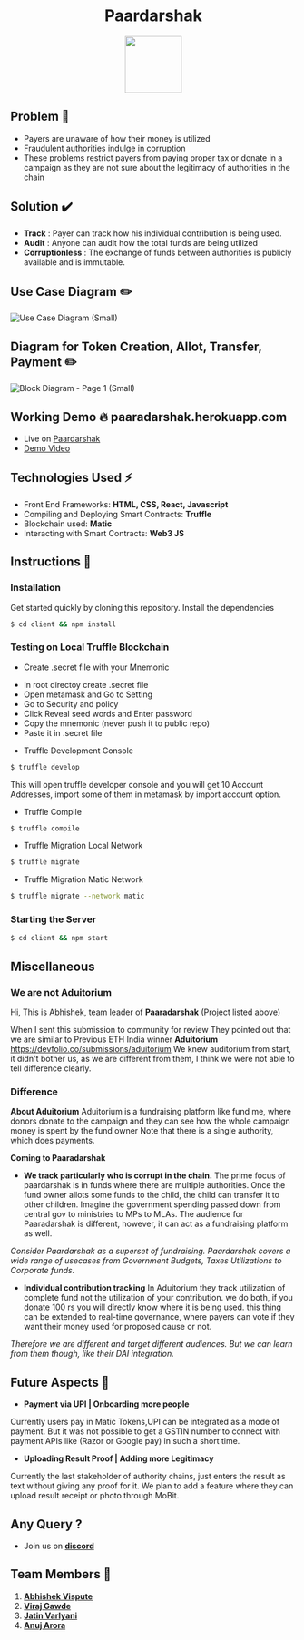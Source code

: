 <h1 align="center"> Paardarshak</h1>


<p align="center">
  <img width="100" height="100" src="https://i.ibb.co/85JrF8R/logo.png">
</p>

## Problem 🌈

- Payers are unaware of how their money is utilized
- Fraudulent authorities indulge in corruption
- These problems restrict payers from paying proper tax or donate in a campaign as they are not sure about the legitimacy of authorities in the chain

## Solution ✔️

- **Track** : Payer can track how his individual contribution is being used.
- **Audit** : Anyone can audit how the total funds are being utilized
- **Corruptionless** : The exchange of funds between authorities is publicly available and is immutable.


## Use Case Diagram ✏️

![Use Case Diagram (Small)](https://user-images.githubusercontent.com/34777376/85917978-71a02e80-b87c-11ea-92d0-8fdbc6af0ff5.png)

## Diagram for Token Creation, Allot, Transfer, Payment ✏️

![Block Diagram - Page 1 (Small)](https://user-images.githubusercontent.com/34777376/85947796-780cd400-b96a-11ea-8915-4003d27fe7f5.png)


## Working Demo 🔥  paaradarshak.herokuapp.com

- Live on [Paardarshak](paaradarshak.herokuapp.com)
- [Demo Video](https://youtu.be/Zh_QQSMK-cY)

## Technologies Used ⚡️
-  Front End Frameworks: **HTML, CSS, React, Javascript**
-  Compiling and Deploying Smart Contracts:  **Truffle**
-  Blockchain used:  **Matic**
-  Interacting with Smart Contracts:  **Web3 JS**

## Instructions 📝 

### Installation

Get started quickly by cloning this repository. Install the dependencies
```sh
$ cd client && npm install
```
### Testing on Local Truffle Blockchain

- Create .secret file with your Mnemonic
* In root directoy create .secret file
* Open metamask and Go to Setting
* Go to Security and policy
* Click Reveal seed words and Enter password
* Copy the mnemonic (never push it to public repo)
* Paste it in .secret file


- Truffle Development Console
```sh
$ truffle develop
```
This will open truffle developer console and you will get 10 Account Addresses, import some of them in metamask by import account option.

- Truffle Compile
```sh
$ truffle compile
```
- Truffle Migration Local Network
```sh
$ truffle migrate
```
- Truffle Migration Matic Network
```sh
$ truffle migrate --network matic
```
### Starting the Server
```sh
$ cd client && npm start
```

## Miscellaneous
### We are not Aduitorium 

Hi, This is Abhishek, team leader of **Paaradarshak** (Project listed above)

When I sent this submission to community for review 
They pointed out that we are similar to Previous ETH India winner **Aduitorium** https://devfolio.co/submissions/aduitorium
We knew auditorium from start, it didn't bother us, as we are different from them, I think we were not able to tell difference clearly. 

### Difference 
**About Aduitorium** 
Aduitorium is a fundraising platform like fund me, 
where donors donate to the campaign and they can see 
how the whole campaign money is spent by the fund owner
Note that there is a single authority, which does payments.

**Coming to Paaradarshak**
- **We track particularly who is corrupt in the chain.**
The prime focus of paardarshak is in funds where there are multiple authorities. Once the fund owner allots some funds to the child, the child can transfer it to other children.
Imagine the government spending passed down from central gov to ministries to MPs to MLAs. The audience for Paaradarshak is different, however, it can act as a fundraising platform as well.

*Consider Paardarshak as a superset of fundraising.*
*Paardarshak covers a wide range of usecases from Government Budgets, Taxes Utilizations to Corporate funds.*

-  **Individual contribution tracking** 
In Aduitorium they track utilization of complete fund not the utilization of your contribution. we do both, if you donate 100 rs you will directly know where it is being used. this thing can be extended to real-time governance, where payers can vote if they want their money used for proposed cause or not.


*Therefore we are different and target different audiences.*
*But we can learn from them though, like their DAI integration.*

## Future Aspects 🚀

- **Payment via UPI | Onboarding more people**

Currently users pay in Matic Tokens,UPI can be integrated as a mode of payment. But it was not possible to get a GSTIN number to connect with payment APIs like (Razor or Google pay) in such a short time.

- **Uploading Result Proof | Adding more Legitimacy**

Currently the last stakeholder of authority chains, just enters the result as text without giving any proof for it. We plan to add a feature where they can upload result receipt or photo through MoBit.

## Any Query ?
 - Join us on [**discord**](https://discord.gg/sK2X6eY)

## Team Members 🏁

1. [**Abhishek Vispute**](https://github.com/abhishekvispute/)
2. [**Viraj Gawde**](https://gihub.com/VirajRG/)
3. [**Jatin Varlyani**](https://github.com/Jatin-8898/)
4. [**Anuj Arora**](https://github.com/Arora-Anuj)
